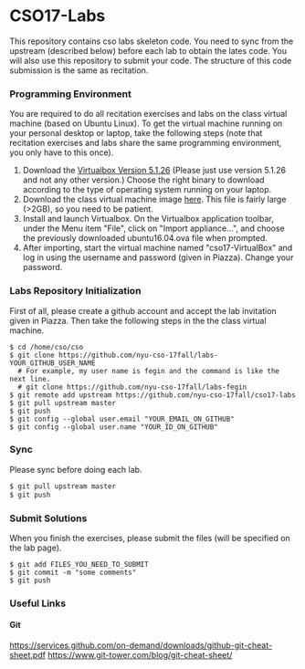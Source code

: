 # CSO17-Labs
This repository contains cso labs skeleton code. You need to sync from the upstream (described below) before each lab to obtain the lates code. You will also use this repository to submit your code. The structure of this code submission is the same as recitation.

### Programming Environment
You are required to do all recitation exercises and labs on the class virtual machine (based on Ubuntu Linux). To get the virtual machine running on your personal desktop or laptop, take the following steps (note that recitation exercises and labs share the same programming environment, you only have to this once).

1. Download the [Virtualbox Version 5.1.26](https://www.virtualbox.org/wiki/Downloads) (Please just use version 5.1.26 and not any other version.) Choose the right binary to download according to the type of operating system running on your laptop.
2. Download the class virtual machine image [here](http://news.cs.nyu.edu/~fegin/nyu-cso-17fall/ubuntu16.04.ova). This file is fairly large (>2GB), so you need to be patient.
3. Install and launch Virtualbox. On the Virtualbox application toolbar, under the Menu item "File", click on "Import appliance...", and choose the previously downloaded ubuntu16.04.ova file when prompted.
4. After importing, start the virtual machine named "cso17-VirtualBox" and log in using the username and password (given in Piazza). Change your password.

### Labs Repository Initialization
First of all, please create a github account and accept the lab invitation given in Piazza. Then take the following steps in the the class virtual machine.

```
$ cd /home/cso/cso
$ git clone https://github.com/nyu-cso-17fall/labs-YOUR_GITHUB_USER_NAME
  # For example, my user name is fegin and the command is like the next line.
  # git clone https://github.com/nyu-cso-17fall/labs-fegin
$ git remote add upstream https://github.com/nyu-cso-17fall/cso17-labs
$ git pull upstream master
$ git push
$ git config --global user.email "YOUR_EMAIL_ON_GITHUB"
$ git config --global user.name "YOUR_ID_ON_GITHUB"
```

### Sync 
Please sync before doing each lab.
```bash
$ git pull upstream master
$ git push
```

### Submit Solutions
When you finish the exercises, please submit the files (will be specified on the lab page).
```
$ git add FILES_YOU_NEED_TO_SUBMIT
$ git commit -m "some comments"
$ git push
```

### Useful Links
#### Git
https://services.github.com/on-demand/downloads/github-git-cheat-sheet.pdf
https://www.git-tower.com/blog/git-cheat-sheet/
